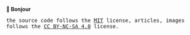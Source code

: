 <strong>👋 Bonjour</strong>

<samp>
  the source code follows the <a href="./LICENSE.md">MIT</a> license,
  articles, images follows the <a href="https://creativecommons.org/licenses/by-nc-sa/4.0/">CC BY-NC-SA 4.0</a> license.
</samp>
